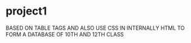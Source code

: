 # project1
BASED ON TABLE TAGS AND ALSO USE CSS IN INTERNALLY HTML TO FORM A DATABASE OF 10TH AND 12TH CLASS
